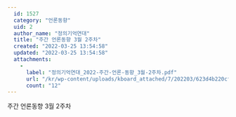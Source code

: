 ```yaml
---
  id: 1527
  category: "언론동향"
  uid: 2
  author_name: "정의기억연대"
  title: "주간 언론동향 3월 2주차"
  created: "2022-03-25 13:54:58"
  updated: "2022-03-25 13:54:58"
  attachments: 
    - 
      label: "정의기억연대_2022-주간-언론-동향_3월-2주차.pdf"
      url: "/kr/wp-content/uploads/kboard_attached/7/202203/623d4b220cf9a1437489.pdf"
      count: "12"
---
```

주간 언론동향 3월 2주차